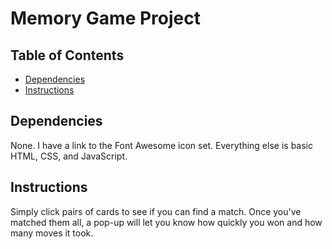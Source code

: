 # Memory Game Project

## Table of Contents

* [Dependencies](#dependencies)
* [Instructions](#instructions)

## Dependencies

None. I have a link to the Font Awesome icon set. Everything else is basic HTML, CSS, and JavaScript.

## Instructions

Simply click pairs of cards to see if you can find a match. Once you've matched them all, a pop-up will let you know how quickly you won and how many moves it took.